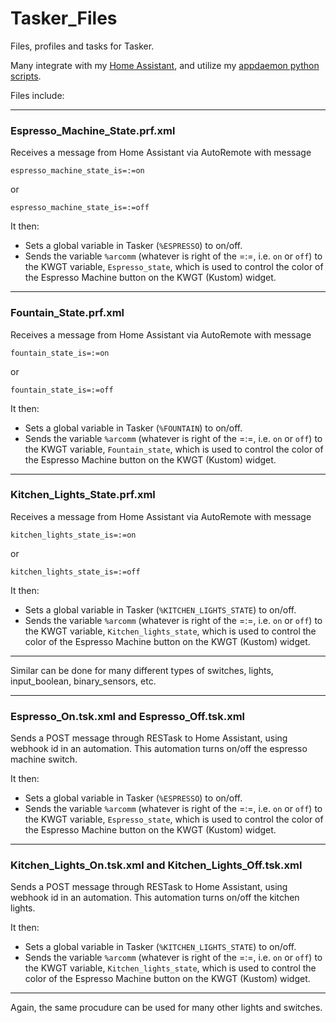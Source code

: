 # Tasker_Files
Files, profiles and tasks for Tasker.

Many integrate with my [Home Assistant](https://github.com/Aephir/Home_Assistant), and utilize my [appdaemon python scripts](https://github.com/Aephir/Home_Assistant-Accessory-files/tree/master/appdaemon_scripts).

Files include:
___
### Espresso_Machine_State.prf.xml

Receives a message from Home Assistant via AutoRemote with message 
```
espresso_machine_state_is=:=on
```
or
```
espresso_machine_state_is=:=off
```
It then:
* Sets a global variable in Tasker (`%ESPRESSO`) to on/off.
* Sends the variable `%arcomm` (whatever is right of the =:=, i.e. `on` or `off`) to the KWGT variable, `Espresso_state`, which is used to control the color of the Espresso Machine button on the KWGT (Kustom) widget.
___
### Fountain_State.prf.xml

Receives a message from Home Assistant via AutoRemote with message 
```
fountain_state_is=:=on
```
or
```
fountain_state_is=:=off
```
It then:
* Sets a global variable in Tasker (`%FOUNTAIN`) to on/off.
* Sends the variable `%arcomm` (whatever is right of the =:=, i.e. `on` or `off`) to the KWGT variable, `Fountain_state`, which is used to control the color of the Espresso Machine button on the KWGT (Kustom) widget.
___
### Kitchen_Lights_State.prf.xml

Receives a message from Home Assistant via AutoRemote with message 
```
kitchen_lights_state_is=:=on
```
or
```
kitchen_lights_state_is=:=off
```
It then:
* Sets a global variable in Tasker (`%KITCHEN_LIGHTS_STATE`) to on/off.
* Sends the variable `%arcomm` (whatever is right of the =:=, i.e. `on` or `off`) to the KWGT variable, `Kitchen_lights_state`, which is used to control the color of the Espresso Machine button on the KWGT (Kustom) widget.
___

Similar can be done for many different types of switches, lights, input_boolean, binary_sensors, etc.

___
### Espresso_On.tsk.xml and Espresso_Off.tsk.xml

Sends a POST message through RESTask to Home Assistant, using webhook id in an automation. This automation turns on/off the espresso machine switch.

It then:
* Sets a global variable in Tasker (`%ESPRESSO`) to on/off.
* Sends the variable `%arcomm` (whatever is right of the =:=, i.e. `on` or `off`) to the KWGT variable, `Espresso_state`, which is used to control the color of the Espresso Machine button on the KWGT (Kustom) widget.
___
### Kitchen_Lights_On.tsk.xml and Kitchen_Lights_Off.tsk.xml

Sends a POST message through RESTask to Home Assistant, using webhook id in an automation. This automation turns on/off the kitchen lights.

It then:
* Sets a global variable in Tasker (`%KITCHEN_LIGHTS_STATE`) to on/off.
* Sends the variable `%arcomm` (whatever is right of the =:=, i.e. `on` or `off`) to the KWGT variable, `Kitchen_lights_state`, which is used to control the color of the Espresso Machine button on the KWGT (Kustom) widget.
___

Again, the same procudure can be used for many other lights and switches.

